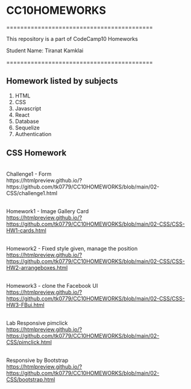 # CC10HOMEWORKS
==========================================
<p> This repository is a part of CodeCamp10 Homeworks </p>
<p> Student Name: Tiranat Kamklai </p>
==========================================
<h2>Homework listed by subjects</h2>
<ol>
  <li>HTML</li>
  <li>CSS</li>
  <li>Javascript</li>
  <li>React</li>
  <li>Database</li>
  <li>Sequelize</li>
  <li>Authentication</li>
</ol>
<h2>CSS Homework</h2>

<br/>
Challenge1 - Form <br/>
https://htmlpreview.github.io/?https://github.com/tk0779/CC10HOMEWORKS/blob/main/02-CSS/challenge1.html <br/><br/>

Homework1 - Image Gallery Card <br/>
https://htmlpreview.github.io/?https://github.com/tk0779/CC10HOMEWORKS/blob/main/02-CSS/CSS-HW1-cards.html  <br/><br/>

Homework2 - Fixed style given, manage the position <br/>
https://htmlpreview.github.io/?https://github.com/tk0779/CC10HOMEWORKS/blob/main/02-CSS/CSS-HW2-arrangeboxes.html <br/><br/>

Homework3 - clone the Facebook UI <br/>
https://htmlpreview.github.io/?https://github.com/tk0779/CC10HOMEWORKS/blob/main/02-CSS/CSS-HW3-FBui.html<br/><br/>

Lab Responsive pimclick <br/>
https://htmlpreview.github.io/?https://github.com/tk0779/CC10HOMEWORKS/blob/main/02-CSS/pimclick.html </br><br/>

Responsive by Bootstrap <br/>
https://htmlpreview.github.io/?https://github.com/tk0779/CC10HOMEWORKS/blob/main/02-CSS/bootstrap.html

